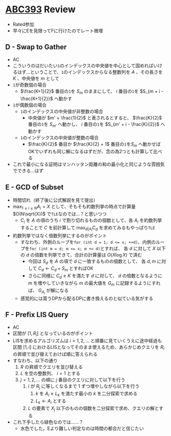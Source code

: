 # [ABC393](https://atcoder.jp/contests/abc393) Review
- Rated参加
- 早々にEを見限ってFに行けたのでレート微増

## D - Swap to Gather
- AC
- こういうのはだいたい`1`のインデックスの中央値を中心として固めればいけるはず…ということで、`1`のインデックスからなる整数列を $A$ 、その長さを $K$ 、中央値を $m$ として
- `1`が奇数個の場合
    - $\frac{K+1}{2}$ 番目の`1`を $S_m$ のままにして、 $i$ 番目の`1`を $S_{m + i - \frac{K+1}{2}}$ へ動かす
- `1`が偶数個の場合
    - `1`のインデックスの中央値が非整数の場合
        - 中央値が $m' + \frac{1}{2}$ と表されるとすると、 $\frac{K}{2}$ 番目の`1`を $S_{m'}$ へ動かし、 $i$ 番目の`1`を $S_{m' + i - \frac{K}{2}}$ へ動かす
    - `1`のインデックスの中央値が整数の場合
        - $\frac{K}{2}$ 番目か $\frac{K}{2} + 1$ 番目の`1`を$S_m$ へ動かせばOKでいずれも同じ解になるはずだが、念の為2つとも計算して比べる
- これで最小になる証明はマンハッタン距離の和の最小化と同じような雰囲気でできる…はず

## E - GCD of Subset
- 時間切れ（終了後に公式解説を見て提出）
- $\max_{1 \leq i \leq N} A_i = X$ として、そもそも約数列挙の時点で計算量 $O(N\sqrt{X})$ で`TLE`なのでは…？と思いつつ
  - $C_i$ を $A$ の項のうち $i$ で割り切れるものの個数として、各 $A_i$ を約数列挙することで $C$ を前計算して $\max_{d|A_i} C_d$ を求めてみるもやっぱり`TLE`
- 約数列挙ではなく倍数列挙にするのがポイント
  - すなわち、外側のループを`for (int d = 1; d <= x; ++d)`、内側のループを`for (int m = d; m <= x; m += d)`とすれば、 各 $d$ に対して $X$ 以下の $d$ の倍数を列挙できて、合計の計算量は $O(X\log X)$ で済む
    - 今回は $S_d$ を $A$ の項で $d$ に一致するものの個数として、 各 $d,m$ に対して $C_d \gets C_d + S_m$ とすればOK
    - さらに同様に $C_d \geq K$ を満たす $d$ に対して、 $d$ の倍数となるように $m$ を増やしていきながら $m$ の最大値を $G_m$ に記録するようにすれば、 $G_{A_i}$ が解になる
  - 感覚的には貰うDPから配るDPに書き換えるのと似ている気がする

## F - Prefix LIS Query
- AC
- 区間が $[1, R_i]$ となっているのがポイント
- LISを求めるアルゴリズムは $i = 1, 2, \dots$ と順番に見ていくうえに途中経過も区間 $[1, i]$ におけるLISとなってそのまま使えるため、あらかじめクエリを $R_i$ の昇順で並び替えておけば順に答えられる
- すなわち、以下の通り
    1. $R$ の昇順でクエリを並び替える
    1. $L$ を空の整数列、 $i = 1$ とする
    1. $j = 1, 2, \dots$ の順に $j$ 番目のクエリに対して以下を行う
        1. $i$ が $R_j$ に等しくなるまで $1$ ずつ増やしながら以下を行う
            1. $k$ を $A_i \geq L_k$ を満たす最小の $k$ を二分探索で求める
            1. $L_k \gets A_i$ とする
        1. $L$ の要素で $X_j$ 以下のものの個数を二分探索で求め、クエリの解とする
- これ下手したら緑色なのでは……？
  - 水色でした。Eより難しい判定なのは時間の都合だと信じたい
